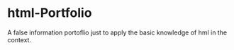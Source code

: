 # html-Portfolio
A false information portoflio just to apply the basic knowledge of hml in the context.
